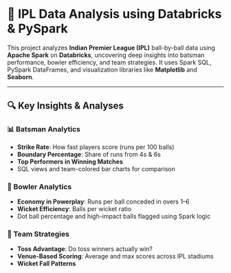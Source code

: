 # 🏏 IPL Data Analysis using Databricks & PySpark

This project analyzes **Indian Premier League (IPL)** ball-by-ball data using **Apache Spark** on **Databricks**, uncovering deep insights into batsman performance, bowler efficiency, and team strategies. It uses Spark SQL, PySpark DataFrames, and visualization libraries like **Matplotlib** and **Seaborn**.

---

## 🔍 Key Insights & Analyses

### 📊 Batsman Analytics
- **Strike Rate**: How fast players score (runs per 100 balls)
- **Boundary Percentage**: Share of runs from 4s & 6s
- **Top Performers in Winning Matches**
- SQL views and team-colored bar charts for comparison

### 🎯 Bowler Analytics
- **Economy in Powerplay**: Runs per ball conceded in overs 1–6
- **Wicket Efficiency**: Balls per wicket ratio
- Dot ball percentage and high-impact balls flagged using Spark logic

### 🧠 Team Strategies
- **Toss Advantage**: Do toss winners actually win?
- **Venue-Based Scoring**: Average and max scores across IPL stadiums
- **Wicket Fall Patterns**